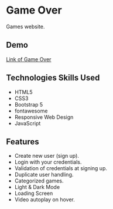 <h1> Game Over</h1>
<span>Games website.</span>
<h2>Demo</h2>
<a href="https://ahmedmabrouk84.github.io/Game_Over/">Link of Game Over </a>
<h2>Technologies Skills Used</h2>
<ul>
  <li>HTML5</li>
  <li>CSS3</li>
  <li>Bootstrap 5</li>
  <li>fontawesome</li>
  <li>Responsive Web Design</li>
  <li>JavaScript</li>
</ul>
<h2>Features</h2>
<ul>
  <li>Create new user (sign up).</li>
  <li>Login with your credentials.</li>
  <li>Validation of credentials at signing up.</li>
  <li>Duplicate user handling.</li>
  <li>Categorized games.</li>
  <li>Light & Dark Mode</li>
  <li>Loading Screen</li>
  <li>Video autoplay on hover.</li>
</ul>
